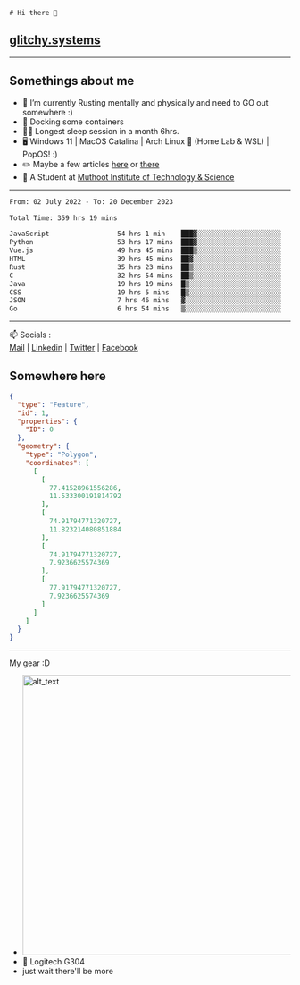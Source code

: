 ```
# Hi there 👋
```
## [glitchy.systems](https://glitchy.systems)
---

## Somethings about me



- 🌱 I’m currently Rusting mentally and physically and need to GO out somewhere :)
- 🐋 Docking some containers
- 😶‍🌫️ Longest sleep session in a month 6hrs.
- 🖥️ Windows 11 | MacOS Catalina | Arch Linux 🦩 (Home Lab & WSL) | PopOS! :)
- ✏️ Maybe a few articles [here](https://medium.com/@advaithnarayanan8) or [there](https://medium.com/@advaithnarayanan8)
- 📑 A Student at [Muthoot Institute of Technology & Science](https://mgmits.ac.in/)



---

<!--START_SECTION:waka-->

```txt
From: 02 July 2022 - To: 20 December 2023

Total Time: 359 hrs 19 mins

JavaScript                 54 hrs 1 min    ███▓░░░░░░░░░░░░░░░░░░░░░   15.03 %
Python                     53 hrs 17 mins  ███▓░░░░░░░░░░░░░░░░░░░░░   14.83 %
Vue.js                     49 hrs 45 mins  ███▒░░░░░░░░░░░░░░░░░░░░░   13.85 %
HTML                       39 hrs 45 mins  ██▓░░░░░░░░░░░░░░░░░░░░░░   11.06 %
Rust                       35 hrs 23 mins  ██▒░░░░░░░░░░░░░░░░░░░░░░   09.85 %
C                          32 hrs 54 mins  ██▒░░░░░░░░░░░░░░░░░░░░░░   09.16 %
Java                       19 hrs 19 mins  █▒░░░░░░░░░░░░░░░░░░░░░░░   05.38 %
CSS                        19 hrs 5 mins   █▒░░░░░░░░░░░░░░░░░░░░░░░   05.31 %
JSON                       7 hrs 46 mins   ▓░░░░░░░░░░░░░░░░░░░░░░░░   02.16 %
Go                         6 hrs 54 mins   ▒░░░░░░░░░░░░░░░░░░░░░░░░   01.92 %
```

<!--END_SECTION:waka-->

---

📫 Socials :<br>
[Mail](mailto:advaithnarayanan8@gmail.com) | [Linkedin](https://www.linkedin.com/in/advaith-narayanan-a72152214/) | [Twitter](https://twitter.com/advaithnarayan) | [Facebook](https://screenmessage.com/qinq)

## Somewhere here

```geojson
{
  "type": "Feature",
  "id": 1,
  "properties": {
    "ID": 0
  },
  "geometry": {
    "type": "Polygon",
    "coordinates": [
      [
        [
          77.41528961556286,
          11.533300191814792
        ],
        [
          74.91794771320727,
          11.823214080851884
        ],
        [
          74.91794771320727,
          7.9236625574369
        ],
        [
          77.91794771320727,
          7.9236625574369
        ]
      ]
    ]
  }
}
```


--- 
My gear :D

- [<img alt="alt_text" width="500px" src="https://valid.x86.fr/cache/banner/xv24bv-6.png" />](https://valid.x86.fr/xv24bv)
- 🐁 Logitech G304
- just wait there'll be more

